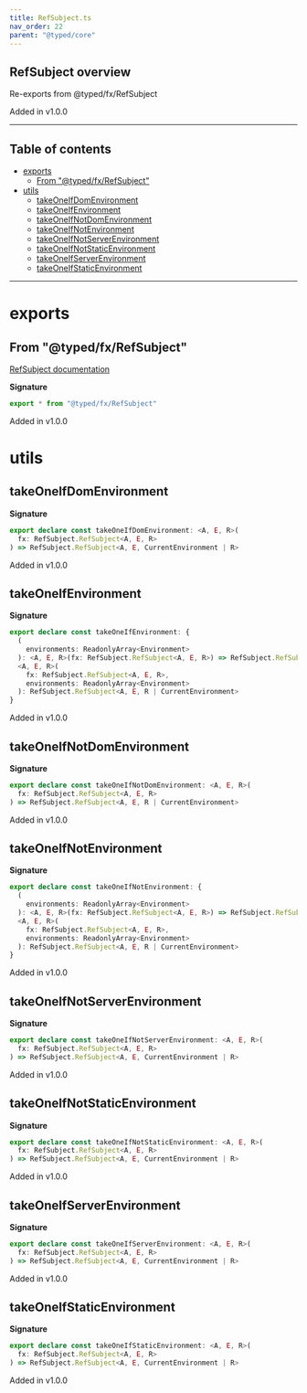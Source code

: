 ```yaml
---
title: RefSubject.ts
nav_order: 22
parent: "@typed/core"
---
```


## RefSubject overview

Re-exports from @typed/fx/RefSubject

Added in v1.0.0

---

<h2 class="text-delta">Table of contents</h2>

- [exports](#exports)
  - [From "@typed/fx/RefSubject"](#from-typedfxrefsubject)
- [utils](#utils)
  - [takeOneIfDomEnvironment](#takeoneifdomenvironment)
  - [takeOneIfEnvironment](#takeoneifenvironment)
  - [takeOneIfNotDomEnvironment](#takeoneifnotdomenvironment)
  - [takeOneIfNotEnvironment](#takeoneifnotenvironment)
  - [takeOneIfNotServerEnvironment](#takeoneifnotserverenvironment)
  - [takeOneIfNotStaticEnvironment](#takeoneifnotstaticenvironment)
  - [takeOneIfServerEnvironment](#takeoneifserverenvironment)
  - [takeOneIfStaticEnvironment](#takeoneifstaticenvironment)

---

# exports

## From "@typed/fx/RefSubject"

[RefSubject documentation](https://tylors.github.io/typed/fx/RefSubject.ts.html)

**Signature**

```ts
export * from "@typed/fx/RefSubject"
```

Added in v1.0.0

# utils

## takeOneIfDomEnvironment

**Signature**

```ts
export declare const takeOneIfDomEnvironment: <A, E, R>(
  fx: RefSubject.RefSubject<A, E, R>
) => RefSubject.RefSubject<A, E, CurrentEnvironment | R>
```

Added in v1.0.0

## takeOneIfEnvironment

**Signature**

```ts
export declare const takeOneIfEnvironment: {
  (
    environments: ReadonlyArray<Environment>
  ): <A, E, R>(fx: RefSubject.RefSubject<A, E, R>) => RefSubject.RefSubject<A, E, R | CurrentEnvironment>
  <A, E, R>(
    fx: RefSubject.RefSubject<A, E, R>,
    environments: ReadonlyArray<Environment>
  ): RefSubject.RefSubject<A, E, R | CurrentEnvironment>
}
```

Added in v1.0.0

## takeOneIfNotDomEnvironment

**Signature**

```ts
export declare const takeOneIfNotDomEnvironment: <A, E, R>(
  fx: RefSubject.RefSubject<A, E, R>
) => RefSubject.RefSubject<A, E, R | CurrentEnvironment>
```

Added in v1.0.0

## takeOneIfNotEnvironment

**Signature**

```ts
export declare const takeOneIfNotEnvironment: {
  (
    environments: ReadonlyArray<Environment>
  ): <A, E, R>(fx: RefSubject.RefSubject<A, E, R>) => RefSubject.RefSubject<A, E, R | CurrentEnvironment>
  <A, E, R>(
    fx: RefSubject.RefSubject<A, E, R>,
    environments: ReadonlyArray<Environment>
  ): RefSubject.RefSubject<A, E, R | CurrentEnvironment>
}
```

Added in v1.0.0

## takeOneIfNotServerEnvironment

**Signature**

```ts
export declare const takeOneIfNotServerEnvironment: <A, E, R>(
  fx: RefSubject.RefSubject<A, E, R>
) => RefSubject.RefSubject<A, E, CurrentEnvironment | R>
```

Added in v1.0.0

## takeOneIfNotStaticEnvironment

**Signature**

```ts
export declare const takeOneIfNotStaticEnvironment: <A, E, R>(
  fx: RefSubject.RefSubject<A, E, R>
) => RefSubject.RefSubject<A, E, CurrentEnvironment | R>
```

Added in v1.0.0

## takeOneIfServerEnvironment

**Signature**

```ts
export declare const takeOneIfServerEnvironment: <A, E, R>(
  fx: RefSubject.RefSubject<A, E, R>
) => RefSubject.RefSubject<A, E, CurrentEnvironment | R>
```

Added in v1.0.0

## takeOneIfStaticEnvironment

**Signature**

```ts
export declare const takeOneIfStaticEnvironment: <A, E, R>(
  fx: RefSubject.RefSubject<A, E, R>
) => RefSubject.RefSubject<A, E, CurrentEnvironment | R>
```

Added in v1.0.0
